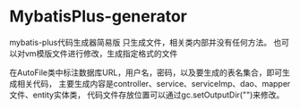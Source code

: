 # MybatisPlus-generator
mybatis-plus代码生成器简易版
只生成文件，相关类内部并没有任何方法。
也可以对vm模版文件进行修改，生成指定格式的文件

在AutoFile类中标注数据库URL，用户名，密码，以及要生成的表名集合，即可生成相关代码，
主要生成内容是controller、service、serviceImp、dao、mapper文件、entity实体类，
代码文件存放位置可以通过gc.setOutputDir("")来修改。
